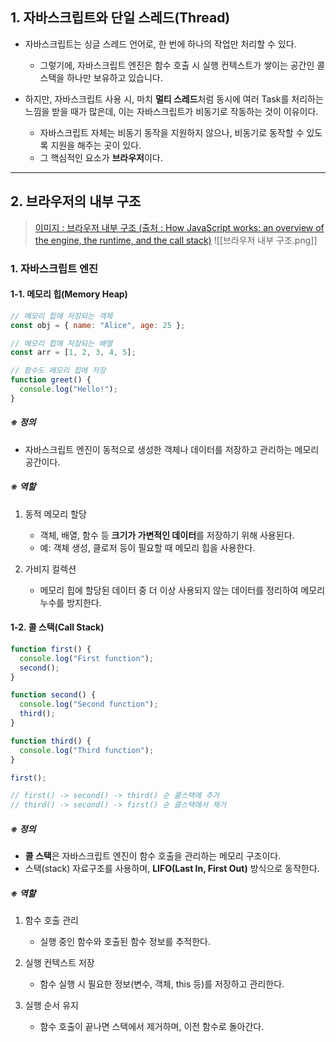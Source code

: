 
## 1. 자바스크립트와 단일 스레드(Thread)

- 자바스크립트는 싱글 스레드 언어로, 한 번에 하나의 작업만 처리할 수 있다.
	- 그렇기에, 자바스크립트 엔진은 함수 호출 시 실행 컨텍스트가 쌓이는 공간인 콜스택을 하나만 보유하고 있습니다.

- 하지만, 자바스크립트 사용 시, 마치 **멀티 스레드**처럼 동시에 여러 Task를 처리하는 느낌을 받을 때가 많은데, 이는 자바스크립트가 비동기로 작동하는 것이 이유이다.
	- 자바스크립트 자체는 비동기 동작을 지원하지 않으나, 비동기로 동작할 수 있도록 지원을 해주는 곳이 있다.
	- 그 핵심적인 요소가 **브라우저**이다.

---
## 2. 브라우저의 내부 구조

> [이미지 : 브라우저 내부 구조 (출처 : How JavaScript works: an overview of the engine, the runtime, and the call stack)](https://medium.com/sessionstack-blog/how-does-javascript-actually-work-part-1-b0bacc073cf)
![[브라우저 내부 구조.png]]
### 1. 자바스크립트 엔진
#### 1-1. 메모리 힙(Memory Heap)
```js
// 메모리 힙에 저장되는 객체
const obj = { name: "Alice", age: 25 };

// 메모리 힙에 저장되는 배열
const arr = [1, 2, 3, 4, 5];

// 함수도 메모리 힙에 저장
function greet() {
  console.log("Hello!");
}
```
##### ※ 정의
- 자바스크립트 엔진이 동적으로 생성한 객체나 데이터를 저장하고 관리하는 메모리 공간이다.
##### ※ 역할
1. 동적 메모리 할당
	- 객체, 배열, 함수 등 **크기가 가변적인 데이터**를 저장하기 위해 사용된다.
	- 예: 객체 생성, 클로저 등이 필요할 때 메모리 힙을 사용한다.

2. 가비지 컬렉션
	- 메모리 힙에 할당된 데이터 중 더 이상 사용되지 않는 데이터를 정리하여 메모리 누수를 방지한다.

#### 1-2. 콜  스택(Call Stack)
```js
function first() {
  console.log("First function");
  second();
}

function second() {
  console.log("Second function");
  third();
}

function third() {
  console.log("Third function");
}

first();

// first() -> second() -> third() 순 콜스택에 추가
// third() -> second() -> first() 순 콜스택에서 제거
```
##### ※ 정의
- **콜 스택**은 자바스크립트 엔진이 함수 호출을 관리하는 메모리 구조이다.
- 스택(stack) 자료구조를 사용하며, **LIFO(Last In, First Out)** 방식으로 동작한다.
##### ※ 역할
1. 함수 호출 관리
    - 실행 중인 함수와 호출된 함수 정보를 추적한다.

2.  실행 컨텍스트 저장
    - 함수 실행 시 필요한 정보(변수, 객체, this 등)를 저장하고 관리한다.

3. 실행 순서 유지
    - 함수 호출이 끝나면 스택에서 제거하며, 이전 함수로 돌아간다.


